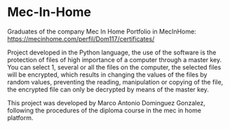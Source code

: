 # Mec-In-Home
Graduates of the company Mec In Home
  Portfolio in MecInHome: https://mecinhome.com/perfil/Dom117/certificates/

Project developed in the Python language, the use of the software is the protection of files of high importance of a computer through a master key.
You can select 1, several or all the files on the computer, the selected files will be encrypted, which results in changing the values of the files by
random values, preventing the reading, manipulation or copying of the file, the encrypted file can only be decrypted by means of the master key.

This project was developed by Marco Antonio Dominguez Gonzalez, following the procedures of the diploma course in the mec in home platform.


